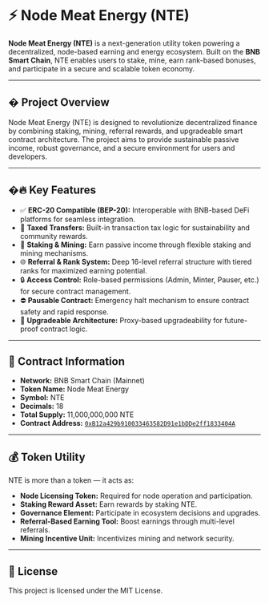 # ⚡ Node Meat Energy (NTE)

**Node Meat Energy (NTE)** is a next-generation utility token powering a decentralized, node-based earning and energy ecosystem. Built on the **BNB Smart Chain**, NTE enables users to stake, mine, earn rank-based bonuses, and participate in a secure and scalable token economy.

---

## � Project Overview

Node Meat Energy (NTE) is designed to revolutionize decentralized finance by combining staking, mining, referral rewards, and upgradeable smart contract architecture. The project aims to provide sustainable passive income, robust governance, and a secure environment for users and developers.

---


## �🔥 Key Features

- ✅ **ERC-20 Compatible (BEP-20):** Interoperable with BNB-based DeFi platforms for seamless integration.
- 🔁 **Taxed Transfers:** Built-in transaction tax logic for sustainability and community rewards.
- 🥩 **Staking & Mining:** Earn passive income through flexible staking and mining mechanisms.
- 🌐 **Referral & Rank System:** Deep 16-level referral structure with tiered ranks for maximized earning potential.
- 🔒 **Access Control:** Role-based permissions (Admin, Minter, Pauser, etc.) for secure contract management.
- ⛔ **Pausable Contract:** Emergency halt mechanism to ensure contract safety and rapid response.
- 🔄 **Upgradeable Architecture:** Proxy-based upgradeability for future-proof contract logic.

---

## 🧱 Contract Information

- **Network:** BNB Smart Chain (Mainnet)
- **Token Name:** Node Meat Energy
- **Symbol:** NTE
- **Decimals:** 18
- **Total Supply:** 11,000,000,000 NTE
- **Contract Address:** [`0xB12a429b910033463582D91e1bDDe2ff1833404A`](https://bscscan.com/token/0xB12a429b910033463582D91e1bDDe2ff1833404A)

---

## 💰 Token Utility

NTE is more than a token — it acts as:

- **Node Licensing Token:** Required for node operation and participation.
- **Staking Reward Asset:** Earn rewards by staking NTE.
- **Governance Element:** Participate in ecosystem decisions and upgrades.
- **Referral-Based Earning Tool:** Boost earnings through multi-level referrals.
- **Mining Incentive Unit:** Incentivizes mining and network security.

---

## 📄 License

This project is licensed under the MIT License.
